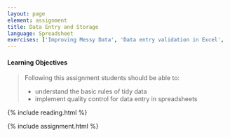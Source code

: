```yaml
---
layout: page
element: assignment
title: Data Entry and Storage
language: Spreadsheet
exercises: ['Improving Messy Data', 'Data entry validation in Excel', 'Importing Data']
---
```


#### Learning Objectives

> Following this assignment students should be able to:
>
> - understand the basic rules of tidy data
> - implement quality control for data entry in spreadsheets

{% include reading.html %}

{% include assignment.html %}
